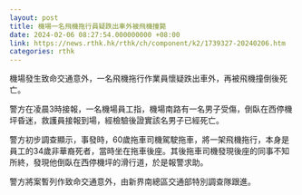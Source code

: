 ```yaml
---
layout: post
title: 機場一名飛機拖行員疑跌出車外被飛機撞斃
date: 2024-02-06 08:27:54.000000000 +08:00
link: https://news.rthk.hk/rthk/ch/component/k2/1739327-20240206.htm
categories: rthk
---
```


機場發生致命交通意外，一名飛機拖行作業員懷疑跌出車外，再被飛機撞倒後死亡。

警方在凌晨3時接報，一名機場員工指，機場南路有一名男子受傷，倒臥在西停機坪昏迷，救護員接報到場，經檢驗後證實該名男子已經死亡。 

警方初步調查顯示，事發時，60歲拖車司機駕駛拖車，將一架飛機拖行，本身是員工的34歲非華裔死者，當時坐在拖車後座。其後拖車司機發現後座的同事不知所終，發現他倒臥在西停機坪的滑行道，於是報警求助。

警方將案暫列作致命交通意外，由新界南總區交通部特別調查隊跟進。

